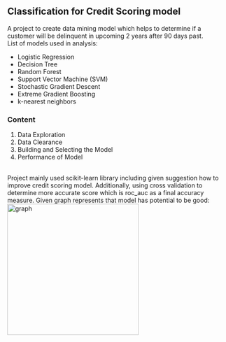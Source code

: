 ## Classification for Credit Scoring model

A project to create data mining model which helps to determine if a customer will be delinquent in upcoming 2 years after 90 days past.
<br>
List of models used in analysis:
- Logistic Regression
- Decision Tree
- Random Forest
- Support Vector Machine (SVM)
- Stochastic Gradient Descent
- Extreme Gradient Boosting
- k-nearest neighbors

### Content
1. Data Exploration
2. Data Clearance
3. Building and Selecting the Model
4. Performance of Model
<br>
Project mainly used scikit-learn library including given suggestion how to improve credit scoring model. 
Additionally, using cross validation to determine more accurate score which is roc_auc as a final accuracy measure.
Given graph represents that model has potential to be good:
<img width="300" alt="graph" src="https://user-images.githubusercontent.com/37827791/83312010-e98d2180-a208-11ea-91f9-692199fae2e8.png">

